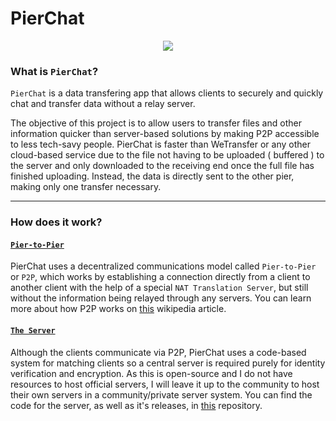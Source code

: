 # PierChat

<p align="center">
  <img src="https://github.com/vicenterendo/PierChat/assets/76400414/3f302c08-98c5-4f17-aeaa-fb2d33cd2c4e" />
</p>

<!-- <p align="center">
  <img src="https://github.com/vicenterendo/PierChat/blob/main/assets/banner-med.png?raw=true" />
</p> -->

### What is `PierChat`?
`PierChat` is a data transfering app that allows clients to securely and quickly chat and transfer data without a relay server.
 
The objective of this project is to allow users to transfer files and other information quicker than server-based solutions by making P2P accessible to less tech-savy people. 
PierChat is faster than WeTransfer or any other cloud-based service due to the file not having to be uploaded ( buffered ) to the server and only downloaded to the receiving end once the full file has finished uploading. Instead, the data is directly sent to the other pier, making only one transfer necessary.

---

### How does it work?
#### [`Pier-to-Pier`](https://en.wikipedia.org/wiki/Peer-to-peer)
PierChat uses a decentralized communications model called `Pier-to-Pier` or `P2P`, which works by establishing a connection directly from a client to another client with the help of a special `NAT Translation Server`, but still without the information being relayed through any servers. 
You can learn more about how P2P works on [this](https://en.wikipedia.org/wiki/Peer-to-peer) wikipedia article.

#### [`The Server`](https://github.com/vicenterendo/PierChat-Server/)
Although the clients communicate via P2P, PierChat uses a code-based system for matching clients so a central server is required purely for identity verification and encryption.
As this is open-source and I do not have resources to host official servers, I will leave it up to the community to host their own servers in a community/private server system.
You can find the code for the server, as well as it's releases, in [this](https://github.com/vicenterendo/PierChat-Server/) repository.


